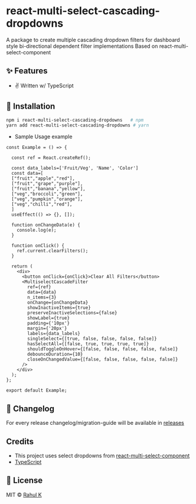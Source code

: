
# react-multi-select-cascading-dropdowns

A package to create multiple cascading dropdown filters for dashboard style bi-directional dependent filter implementations
Based on react-multi-select-component

## ✨ Features

- ✌ Written w/ TypeScript

## 🔧 Installation

```bash
npm i react-multi-select-cascading-dropdowns   # npm
yarn add react-multi-select-cascading-dropdowns # yarn
```

- Sample Usage example

```tsx
const Example = () => {
  
  const ref = React.createRef();
  
  const data_labels=['Fruit/Veg', 'Name', 'Color']
  const data=[
  ["fruit","apple","red"],
  ["fruit","grape","purple"],
  ["fruit","banana","yellow"],
  ["veg","broccoli","green"],
  ["veg","pumpkin","orange"],
  ["veg","chilli","red"],
  ]
  useEffect(() => {}, []);

  function onChangeData(e) {
    console.log(e);
  }

  function onClick() {
    ref.current.clearFilters();
  }

  return (
    <div>
      <button onClick={onClick}>Clear All Filters</button>
      <MultiselectCascadeFilter
        ref={ref}
        data={data}
        n_items={3}
        onChange={onChangeData}
        showInactiveItems={true}
        preserveInactiveSelections={false}
        showLabel={true}
        padding={'10px'}
        margin={'20px'}
        labels={data_labels}       
        singleSelect={[true, false, false, false, false]}
        hasSelectAll={[false, true, true, true, true]}
        shouldToggleOnHover={[false, false, false, false, false]}
        debounceDuration={10}
        closeOnChangedValue={[false, false, false, false, false]}
      />
    </div>
  );
};

export default Example;
```

## 📝 Changelog

For every release changelog/migration-guide will be available in [releases](https://github.com/hc-oss/react-multi-select-component/releases)

## Credits

- This project uses select dropdowns from [react-multi-select-component](https://github.com/hc-oss/react-multi-select-component)
- [TypeScript](https://github.com/microsoft/typescript)

## 📜 License

MIT &copy; [Rahul K](https://github.com/lab-rk)
